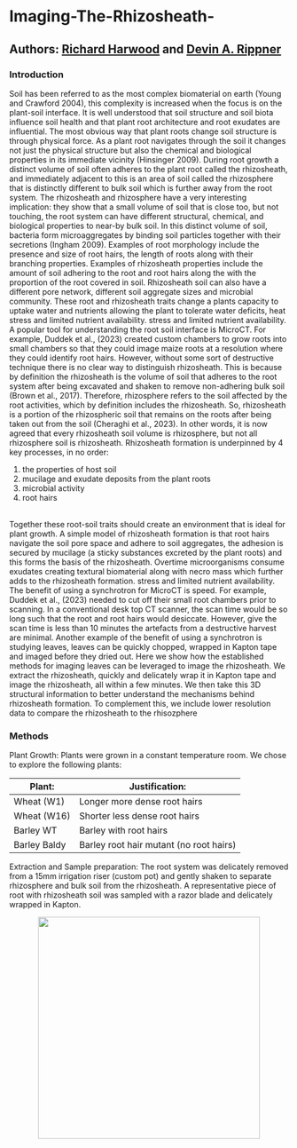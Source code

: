 # Imaging-The-Rhizosheath-

## Authors: [Richard Harwood](https://richardharwood.github.io./) and [Devin A. Rippner](https://functionalsoilhealth.com/) 

### Introduction
Soil has been referred to as the most complex biomaterial on earth (Young and Crawford 2004), this complexity is increased when the focus is on the plant-soil interface. It is well understood that soil structure and soil biota influence soil health and that plant root architecture and root exudates are influential. The most obvious way that plant roots change soil structure is through physical force. As a plant root navigates through the soil it changes not just the physical structure but also the chemical and biological properties in its immediate vicinity (Hinsinger 2009). During root growth a distinct volume of soil often adheres to the plant root called the rhizosheath, and immediately adjacent to this is an area of soil called the rhizosphere that is distinctly different to bulk soil which is further away from the root system. The rhizosheath and rhizosphere have a very interesting implication: they show that a small volume of soil that is close too, but not touching, the root system can have different structural, chemical, and biological properties to near-by bulk soil. In this distinct volume of soil, bacteria form microaggregates by binding soil particles together with their secretions (Ingham 2009). Examples of root morphology include the presence and size of root hairs, the length of roots along with their branching properties. Examples of rhizosheath properties include the amount of soil adhering to the root and root hairs along the with the proportion of the root covered in soil. Rhizosheath soil can also have a different pore network, different soil aggregate sizes and microbial community. These root and rhizosheath traits change a plants capacity to uptake water and nutrients allowing the plant to tolerate water deficits, heat stress and limited nutrient availability.
stress and limited nutrient availability.
<br>
A popular tool for understanding the root soil interface is MicroCT. For example, Duddek et al., (2023) created custom chambers to grow roots into small chambers so that they could image maize roots at a resolution where they could identify root hairs. However, without some sort of destructive technique there is no clear way to distinguish rhizosheath. This is because by definition the rhizosheath is the volume of soil that adheres to the root system after being excavated and shaken to remove non-adhering bulk soil (Brown et al., 2017). Therefore, rhizosphere refers to the soil affected by the root activities, which by definition includes the rhizosheath. So, rhizosheath is a portion of the rhizospheric soil that remains on the roots after being taken out from the soil (Cheraghi et al., 2023). In other words, it is now agreed that every rhizosheath soil volume is rhizosphere, but not all rhizosphere soil is rhizosheath. 
Rhizosheath formation is underpinned by 4 key processes, in no order: <br>
1) the properties of host soil <br>
2) mucilage and exudate deposits from the plant roots <br>
3) microbial activity <br>
4) root hairs <br>
<br>
Together these root-soil traits should create an environment that is ideal for plant growth. A simple model of rhizosheath formation is that root hairs navigate the soil pore space and adhere to soil aggregates, the adhesion is secured by mucilage (a sticky substances excreted by the plant roots) and this forms the basis of the rhizosheath. Overtime microorganisms consume exudates creating textural biomaterial along with necro mass which further adds to the rhizosheath formation.   
stress and limited nutrient availability.
<br>
The benefit of using a synchrotron for MicroCT is speed. For example, Duddek et al., (2023) needed to cut off their small root chambers prior to scanning. In a conventional desk top CT scanner, the scan time would be so long such that the root and root hairs would desiccate. However, give the scan time is less than 10 minutes the artefacts from a destructive harvest are minimal. Another example of the benefit of using a synchrotron is studying leaves, leaves can be quickly chopped, wrapped in Kapton tape and imaged before they dried out. Here we show how the established methods for imaging leaves can be leveraged to image the rhizosheath. We extract the rhizosheath, quickly and delicately wrap it in Kapton tape and image the rhizosheath, all within a few minutes. We then take this 3D structural information to better understand the mechanisms behind rhizosheath formation. To complement this, we include lower resolution data to compare the rhizosheath to the rhisozphere 

### Methods
Plant Growth:
Plants were grown in a constant temperature room. We chose to explore the following plants:

| Plant:  | Justification: |
| ------------- | ------------- |
| Wheat (W1) | Longer more dense root hairs  |
| Wheat (W16)  | Shorter less dense root hairs  |
| Barley WT | Barley with root hairs  |
| Barley Baldy  | Barley root hair mutant (no root hairs)  |

Extraction and Sample preparation:
The root system was delicately removed from a 15mm irrigation riser (custom pot) and gently shaken to separate rhizosphere and bulk soil from the rhizosheath. A representative piece of root with rhizosheath soil was sampled with a razor blade and delicately wrapped in Kapton. 

<p align="center">
<img  src="image/kapton wrap.jpg" width="400" height="400"/> 
</p>




